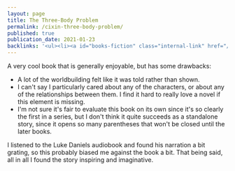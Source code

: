 ```yaml
---
layout: page
title: The Three-Body Problem
permalink: /cixin-three-body-problem/
published: true
publication_date: 2021-01-23
backlinks: '<ul><li><a id="books-fiction" class="internal-link" href="/books-fiction/">Fiction</a></li><li><a id="books-published-in-2008" class="internal-link" href="/books-published-in-2008/">Published in 2008</a></li><li><a id="books-read-in-2021" class="internal-link" href="/books-read-in-2021/">Read in 2021</a></li><li><a id="books-science-fiction" class="internal-link" href="/books-science-fiction/">Science fiction</a></li></ul>'
---
```


A very cool book that is generally enjoyable, but has some drawbacks:

- A lot of the worldbuilding felt like it was told rather than shown.
- I can't say I particularly cared about any of the characters, or about any of the relationships between them. I find it hard to really love a novel if this element is missing.
- I'm not sure it's fair to evaluate this book on its own since it's so clearly the first in a series, but I don't think it quite succeeds as a standalone story, since it opens so many parentheses that won't be closed until the later books.

I listened to the Luke Daniels audiobook and found his narration a bit grating, so this probably biased me against the book a bit. That being said, all in all I found the story inspiring and imaginative.